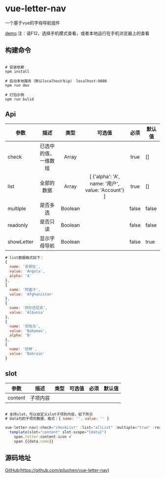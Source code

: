 # vue-letter-nav

一个基于vue的字母导航组件

[demo](https://piluohen.github.io/vue-letter-nav/)
注：请F12，选择手机模式查看，或者本地运行在手机浏览器上的查看

## 构建命令

```

# 安装依赖
npm install

# 启动本地服务（默认localhost与ip） localhost:8080
npm run dev

# 打包示例
npm run bulid

```

## Api

| 参数 | 描述 | 类型 | 可选值 | 必须 | 默认值 |
| -- |:----: | :--: | :--: | :--: | -- |
| check | 已选中的值，一维数组 | Array |  | true | [] |
| list | 全部的数据 | Array | [ {'alpha': 'A', name: '用户', value: 'Account'} ] | true | [] |
| multiple | 是否多选 | Boolean |  | false | false |
| readonly | 是否只读 | Boolean |  | false | false |
| showLetter | 显示字母导航 | Boolean |  | false | true |

```js
# list数据格式如下：
{
  name: '安哥拉',
  value: 'Angola',
  alpha: 'A'
},
{
  name: '阿富汗',
  value: 'Afghanistan'
},
{
  name: '阿尔巴尼亚',
  value: 'Albania'
},
{
  name: '巴哈马',
  value: 'Bahamas',
  alpha: 'B'
},
{
  name: '巴林',
  value: 'Bahrain'
}

```

## slot

| 参数 | 描述 | 类型 | 可选值 | 必须 | 默认值 |
| -- |:----: | :--: | :--: | :--: | -- |
| content | 子项内容 | | | | |

```js

# 支持slot，可以自定义slot子项的内容，如下所示
# data为的子项的数据，格式：{ name: '', value: '' }

vue-letter-nav(:check="checkList" :list="allList" :multiple="true" :readonly="false" @check="handleCheck")
  template(slot="content" slot-scope="{data}")
    span.letter-content-icon √
    span {{data.name}}

```

## 源码地址

[GitHub(https://github.com/piluohen/vue-letter-nav)](https://github.com/piluohen/vue-letter-nav)